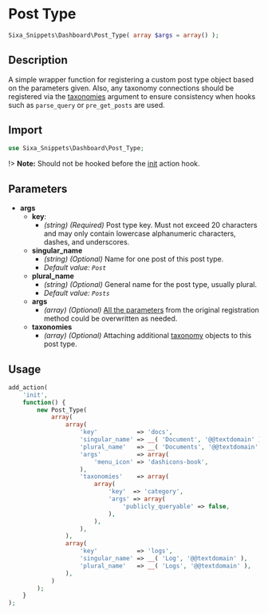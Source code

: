 # Post Type

```php
Sixa_Snippets\Dashboard\Post_Type( array $args = array() );
```

## Description

A simple wrapper function for registering a custom post type object based on the parameters given. Also, any taxonomy connections should be registered via the [taxonomies](dashboard/taxonomy.md) argument to ensure consistency when hooks such as `parse_query` or `pre_get_posts` are used.

## Import

```php 
use Sixa_Snippets\Dashboard\Post_Type;
```

!> **Note:** Should not be hooked before the [init](http://developer.wordpress.org/reference/hooks/init/) action hook.

## Parameters

- **args**
	- **key**:
        - *(string) (Required)* Post type key. Must not exceed 20 characters and may only contain lowercase alphanumeric characters, dashes, and underscores.
	- **singular_name**
        - *(string) (Optional)* Name for one post of this post type.
        - *Default value: `Post`*
	- **plural_name**
        - *(string) (Optional)* General name for the post type, usually plural.
        - *Default value: `Posts`*
	- **args**
		- *(array) (Optional)* [All the parameters](http://developer.wordpress.org/reference/functions/register_post_type/) from the original registration method could be overwritten as needed.
	- **taxonomies**
		- *(array) (Optional)* Attaching additional [taxonomy](dashboard/taxonomy.md) objects to this post type.

## Usage

```php
add_action(
	'init',
	function() {
		new Post_Type(
			array(
				array(
					'key'           => 'docs',
					'singular_name' => __( 'Document', '@@textdomain' ),
					'plural_name'   => __( 'Documents', '@@textdomain' ),
					'args'          => array(
						'menu_icon' => 'dashicons-book',
					),
					'taxonomies'    => array(
						array(
							'key'  => 'category',
							'args' => array(
								'publicly_queryable' => false,
							),
						),
					),
				),
				array(
					'key'           => 'logs',
					'singular_name' => __( 'Log', '@@textdomain' ),
					'plural_name'   => __( 'Logs', '@@textdomain' ),
				),
			)
		);
	}
);
```